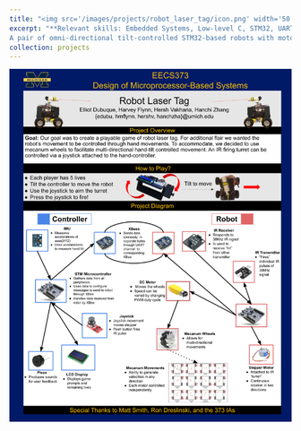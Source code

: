 ```yaml
---
title: "<img src='/images/projects/robot_laser_tag/icon.png' width='50'> Robot Laser Tag"
excerpt: "**Relevant skills: Embedded Systems, Low-level C, STM32, UART, I2C** 
A pair of omni-directional tilt-controlled STM32-based robots with motorized turrets for IR laser tag."
collection: projects
---
```


<img src="/images/projects/robot_laser_tag/poster.png">
